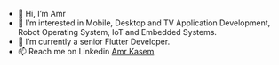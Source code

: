 - 👋 Hi, I’m Amr
- 👀 I’m interested in Mobile, Desktop and TV Application Development, Robot Operating System, IoT and Embedded Systems.
- 🌱 I’m currently a senior Flutter Developer.
- 📫 Reach me on Linkedin [Amr Kasem](https://www.linkedin.com/in/amr-kasem-b00a62285/)
<!---
mariam-elhag/mariam-elhag is a ✨ special ✨ repository because its `README.md` (this file) appears on your GitHub profile.
You can click the Preview link to take a look at your changes.
--->
